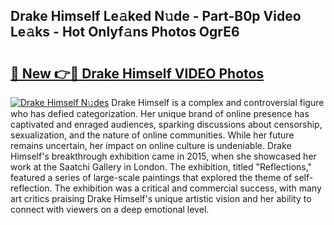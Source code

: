 ## Drake Himself Le𝚊ked N𝚞de - Part-B0p Video Le𝚊ks - Hot Onlyf𝚊ns Photos OgrE6

# <h2><a href="http://ac35329.deff.icu/?id=Drake+Himself">🔗 New 👉🔴 Drake Himself VIDEO Photos</a></h2>

[![Drake Himself N𝚞des](https://i.imgur.com/rIISA9y.gif)](http://ac35329.deff.icu/?id=Drake+Himself)
Drake Himself is a complex and controversial figure who has defied categorization. Her unique brand of online presence has captivated and enraged audiences, sparking discussions about censorship, sexualization, and the nature of online communities. While her future remains uncertain, her impact on online culture is undeniable. Drake Himself's breakthrough exhibition came in 2015, when she showcased her work at the Saatchi Gallery in London. The exhibition, titled "Reflections," featured a series of large-scale paintings that explored the theme of self-reflection. The exhibition was a critical and commercial success, with many art critics praising Drake Himself's unique artistic vision and her ability to connect with viewers on a deep emotional level.
